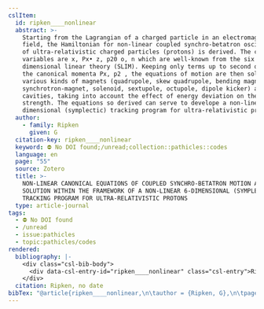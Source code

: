 ```yaml
---
cslItem:
  id: ripken____nonlinear
  abstract: >-
    Starting from the Lagrangian of a charged particle in an electromagnetic
    field, the Hamiltonian for non-linear coupled synchro-betatron oscillations
    of ultra-relativistic charged particles (protons) is derived. The canonical
    variables are x, Px• z, p20 o, n which are well-known from the six
    dimensional linear theory (SLIM). Keeping only terms up to second order in
    the canonical momenta Px, p2 , the equations of motion are then solved for
    various kinds of magnets (quadrupole, skew quadrupole, bending magnet,
    synchrotron-magnet, solenoid, sextupole, octupole, dipole kicker) and for
    cavities, taking into account the effect of energy deviation on the focusing
    strength. The equations so derived can serve to develope a non-linear, six
    dimensional (symplectic) tracking program for ultra-relativistic protons.
  author:
    - family: Ripken
      given: G
  citation-key: ripken____nonlinear
  keyword: ⛔ No DOI found;/unread;collection::pathicles::codes
  language: en
  page: "55"
  source: Zotero
  title: >-
    NON-LINEAR CANONICAL EQUATIONS OF COUPLED SYNCHRO-BETATRON MOTION AND THEIR
    SOLUTION WITHIN THE FRAMEWORK OF A NON-LINEAR 6-DIMENSIONAL (SYMPLECTIC)
    TRACKING PROGRAM FOR ULTRA-RELATIVISTIC PROTONS
  type: article-journal
tags:
  - ⛔ No DOI found
  - /unread
  - issue:pathicles
  - topic:pathicles/codes
rendered:
  bibliography: |-
    <div class="csl-bib-body">
      <div data-csl-entry-id="ripken____nonlinear" class="csl-entry">Ripken, G. no date “NON-LINEAR CANONICAL EQUATIONS OF COUPLED SYNCHRO-BETATRON MOTION AND THEIR SOLUTION WITHIN THE FRAMEWORK OF A NON-LINEAR 6-DIMENSIONAL (SYMPLECTIC) TRACKING PROGRAM FOR ULTRA-RELATIVISTIC PROTONS,” p. 55.</div>
    </div>
  citation: Ripken, no date
bibTex: "@article{ripken____nonlinear,\n\tauthor = {Ripken, G},\n\tpages = {55},\n\ttitle = {NON-{LINEAR} {CANONICAL} {EQUATIONS} {OF} {COUPLED} {SYNCHRO}-{BETATRON} {MOTION} {AND} {THEIR} {SOLUTION} {WITHIN} {THE} {FRAMEWORK} {OF} {A} {NON}-{LINEAR} 6-{DIMENSIONAL} ({SYMPLECTIC}) {TRACKING} {PROGRAM} {FOR} {ULTRA}-{RELATIVISTIC} {PROTONS}},\n}\n\n"
---
```

